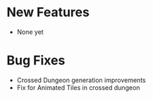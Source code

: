 # New Features

* None yet

# Bug Fixes

* Crossed Dungeon generation improvements
* Fix for Animated Tiles in crossed dungeon